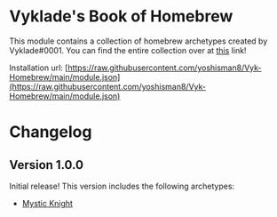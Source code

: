 # Vyklade's Book of Homebrew

This module contains a collection of homebrew archetypes created by Vyklade#0001. You can find the entire collection over at [this](https://scribe.pf2.tools/v/Lpmolb4Q) link!

Installation url: [https://raw.githubusercontent.com/yoshisman8/Vyk-Homebrew/main/module.json](https://raw.githubusercontent.com/yoshisman8/Vyk-Homebrew/main/module.json)

# Changelog

## Version 1.0.0

Initial release! This version includes the following archetypes:

* [Mystic Knight](https://scribe.pf2.tools/v/69Mdysm6-mystic-knight)